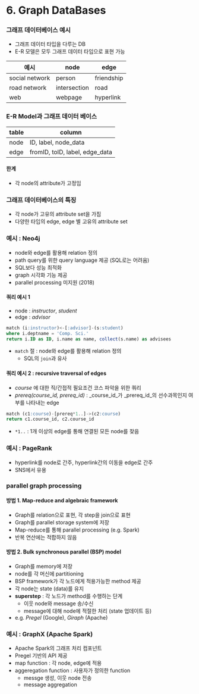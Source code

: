 # 6. Graph DataBases

### 그래프 데이터베이스 예시

- 그래프 데이터 타입을 다루는 DB
- E-R 모델은 모두 그래프 데이터 타입으로 표현 가능

| 예시             | node         | edge       |
|----------------|--------------|------------|
| social network | person       | friendship |
| road network   | intersection | road       |
| web            | webpage      | hyperlink  |

### E-R Model과 그래프 데이터 베이스

| table | column                         |
|-------|--------------------------------|
| node  | ID, label, node_data           |
| edge  | fromID, toID, label, edge_data |

#### 한계

- 각 node의 attribute가 고정임

### 그래프 데이터베이스의 특징

- 각 node가 고유의 attribute set을 가짐
- 다양한 타입의 edge, edge 별 고유의 attribute set

### 예시 : Neo4j

- node와 edge를 활용해 relation 정의
- path query를 위한 query language 제공 (SQL로는 어려움)
- SQL보다 성능 최적화
- graph 시각화 기능 제공
- parallel processing 미지원 (2018)

#### 쿼리 예시 1

- node : _instructor_, _student_
- edge : _advisor_

```sql
match (i:instructor)<-[:advisor]-(s:student)
where i.deptname = 'Comp. Sci.'
return i.ID as ID, i.name as name, collect(s.name) as advisees
```

- `match` 절 : node와 edge를 활용해 relation 정의
    - SQL의 `join`과 유사

#### 쿼리 예시 2 : recursive traversal of edges

- _course_ 에 대한 직/간접적 필요조건 코스 파악을 위한 쿼리
- _prereq(course_id, prereq_id)_ : _course_id_가 _prereq_id_의 선수과목인지 여부를 나타내는 edge

```sql
match (c1:course)-[prereq*1..]->(c2:course)
return c1.course_id, c2.course_id
```

- `*1..` : 1개 이상의 edge를 통해 연결된 모든 node를 찾음

### 예시 : PageRank

- hyperlink를 node로 간주, hyperlink간의 이동을 edge로 간주
- SNS에서 유용

### parallel graph processing

#### 방법 1. Map-reduce and algebraic framework

- Graph를 relation으로 표현, 각 step을 join으로 표현
- Graph를 parallel storage system에 저장
- Map-reduce를 통해 parallel processing (e.g. Spark)
- 반복 연산에는 적합하지 않음

#### 방법 2. Bulk synchronous parallel (BSP) model

- Graph를 memory에 저장
- node를 각 머신에 partitioning
- BSP framework가 각 노드에게 적용가능한 method 제공
- 각 node는 state (data)를 유지
- **superstep** : 각 노드가 method를 수행하는 단계
    - 이웃 node와 message 송/수신
    - message에 대해 node에 적절한 처리 (state 업데이트 등)
- e.g. _Pregel_ (Google), _Giraph_ (Apache)

### 예시 : GraphX (Apache Spark)

- Apache Spark의 그래프 처리 컴포넌트
- Pregel 기반의 API 제공
- map function : 각 node, edge에 적용
- aggeregation function : 사용자가 정의한 function
    - messge 생성, 이웃 node 전송
    - message aggregation